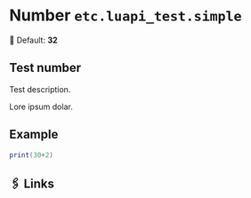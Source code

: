 # Number `etc.luapi_test.simple`

🧮 Default: **32**

## Test number

Test description.

Lore ipsum dolar.

## Example

```lua
print(30+2)
```

## 🖇️ Links
